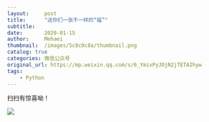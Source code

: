 ```yaml
---
layout:     post
title:      "送你们一张不一样的“福”"
subtitle:   
date:       2020-01-15
author:     Mehaei
thumbnail:  /images/5c8c0c8a/thumbnail.png
catalog: true
categories: 微信公众号
original_url: https://mp.weixin.qq.com/s/6_YmivPyJDjN2jTETAIhyw
tags:
    - Python
---
```


扫扫有惊喜呦！

![](/images/5c8c0c8a/1.png)